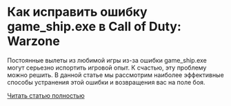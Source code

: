 # Как исправить ошибку game_ship.exe в Call of Duty: Warzone



Постоянные вылеты из любимой игры из-за ошибки game_ship.exe могут серьезно испортить игровой опыт. К счастью, эту проблему можно решить. В данной статье мы рассмотрим наиболее эффективные способы устранения этой ошибки и возвращения вас на поле боя.

[Читать статью полностью](https://xyberbara.com/gaming/game_ship-exe/)

